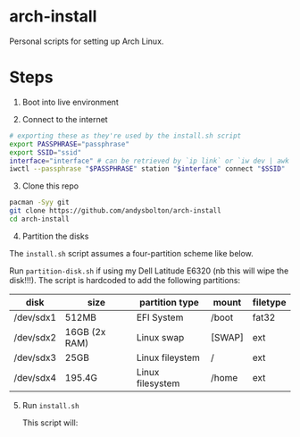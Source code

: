 # arch-install

Personal scripts for setting up Arch Linux.

# Steps

1. Boot into live environment

2. Connect to the internet

```bash
# exporting these as they're used by the install.sh script
export PASSPHRASE="passphrase"
export SSID="ssid"
interface="interface" # can be retrieved by `ip link` or `iw dev | awk '$1=="Interface"{print $2}'`
iwctl --passphrase "$PASSPHRASE" station "$interface" connect "$SSID"
```

3. Clone this repo

```bash
pacman -Syy git
git clone https://github.com/andysbolton/arch-install
cd arch-install
```

4. Partition the disks

The `install.sh` script assumes a four-partition scheme like below.

Run `partition-disk.sh` if using my Dell Latitude E6320 (nb this will wipe the disk!!!). The script is hardcoded to add the following partitions:

| disk      | size          | partition type   | mount  | filetype |
| --------- | ------------- | ---------------- | ------ | -------- |
| /dev/sdx1 | 512MB         | EFI System       | /boot  | fat32    |
| /dev/sdx2 | 16GB (2x RAM) | Linux swap       | [SWAP] | ext      |
| /dev/sdx3 | 25GB          | Linux fileystem  | /      | ext      |
| /dev/sdx4 | 195.4G        | Linux filesystem | /home  | ext      |

5. Run `install.sh`

   This script will:
